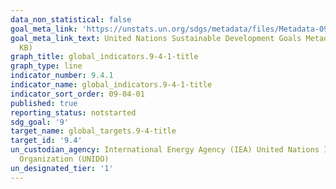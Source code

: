 ```yaml
---
data_non_statistical: false
goal_meta_link: 'https://unstats.un.org/sdgs/metadata/files/Metadata-09-04-01.pdf '
goal_meta_link_text: United Nations Sustainable Development Goals Metadata (PDF 516
  KB)
graph_title: global_indicators.9-4-1-title
graph_type: line
indicator_number: 9.4.1
indicator_name: global_indicators.9-4-1-title
indicator_sort_order: 09-04-01
published: true
reporting_status: notstarted
sdg_goal: '9'
target_name: global_targets.9-4-title
target_id: '9.4'
un_custodian_agency: International Energy Agency (IEA) United Nations Industrial Development
  Organization (UNIDO)
un_designated_tier: '1'
---
```


